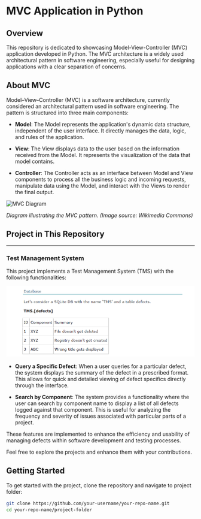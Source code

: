 # MVC Application in Python

## Overview

This repository is dedicated to showcasing Model-View-Controller (MVC) application developed in Python. The MVC architecture is a widely used architectural pattern in software engineering, especially useful for designing applications with a clear separation of concerns.

## About MVC

Model–View–Controller (MVC) is a software architecture, currently considered an architectural pattern used in software engineering. The pattern is structured into three main components:

- **Model**: The Model represents the application's dynamic data structure, independent of the user interface. It directly manages the data, logic, and rules of the application.

- **View**: The View displays data to the user based on the information received from the Model. It represents the visualization of the data that model contains.

- **Controller**: The Controller acts as an interface between Model and View components to process all the business logic and incoming requests, manipulate data using the Model, and interact with the Views to render the final output.

![MVC Diagram](https://upload.wikimedia.org/wikipedia/commons/thumb/a/a0/MVC-Process.svg/1200px-MVC-Process.svg.png)

*Diagram illustrating the MVC pattern. (Image source: Wikimedia Commons)*

## Project in This Repository

-------------------------------

### Test Management System

This project implements a Test Management System (TMS) with the following functionalities:

 ![Test Management System SQLite DB](/TMS_DB_Photo.png)

- **Query a Specific Defect**: When a user queries for a particular defect, the system displays the summary of the defect in a prescribed format. This allows for quick and detailed viewing of defect specifics directly through the interface.

- **Search by Component**: The system provides a functionality where the user can search by component name to display a list of all defects logged against that component. This is useful for analyzing the frequency and severity of issues associated with particular parts of a project.

 

These features are implemented to enhance the efficiency and usability of managing defects within software development and testing processes.


Feel free to explore the projects and enhance them with your contributions.

## Getting Started

To get started with the project, clone the repository and navigate to project folder:

```bash
git clone https://github.com/your-username/your-repo-name.git
cd your-repo-name/project-folder
